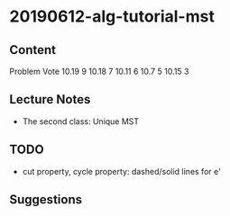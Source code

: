 # 20190612-alg-tutorial-mst

## Content
Problem Vote
10.19	9
10.18	7
10.11	6
10.7	5
10.15	3

## Lecture Notes
- The second class: Unique MST

## TODO
- cut property, cycle property: dashed/solid lines for e'

## Suggestions
